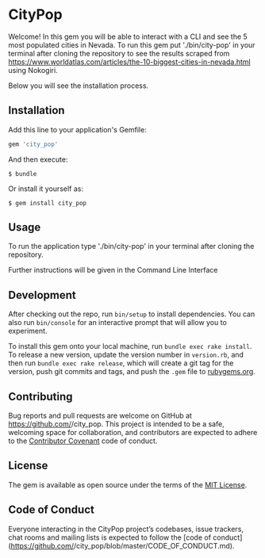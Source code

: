 # CityPop

Welcome! In this gem you will be able to interact with a CLI and see the 5 most populated cities in Nevada. To run this gem put './bin/city-pop' in your terminal after cloning the repository to see the results scraped from https://www.worldatlas.com/articles/the-10-biggest-cities-in-nevada.html using Nokogiri.

Below you will see the installation process.

## Installation

Add this line to your application's Gemfile:

```ruby
gem 'city_pop'
```

And then execute:

    $ bundle

Or install it yourself as:

    $ gem install city_pop

## Usage

To run the application type './bin/city-pop' in your terminal after cloning the repository.

Further instructions will be given in the Command Line Interface

## Development

After checking out the repo, run `bin/setup` to install dependencies. You can also run `bin/console` for an interactive prompt that will allow you to experiment.

To install this gem onto your local machine, run `bundle exec rake install`. To release a new version, update the version number in `version.rb`, and then run `bundle exec rake release`, which will create a git tag for the version, push git commits and tags, and push the `.gem` file to [rubygems.org](https://rubygems.org).

## Contributing

Bug reports and pull requests are welcome on GitHub at https://github.com/<github username>/city_pop. This project is intended to be a safe, welcoming space for collaboration, and contributors are expected to adhere to the [Contributor Covenant](http://contributor-covenant.org) code of conduct.

## License

The gem is available as open source under the terms of the [MIT License](https://opensource.org/licenses/MIT).

## Code of Conduct

Everyone interacting in the CityPop project’s codebases, issue trackers, chat rooms and mailing lists is expected to follow the [code of conduct](https://github.com/<github username>/city_pop/blob/master/CODE_OF_CONDUCT.md).
